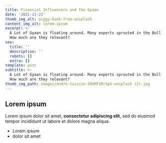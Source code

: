 ```yaml
---
title: Financial Influencers and the Gyaan
date: '2021-11-21'
thumb_img_alt: piggy-bank-from-unsplash
content_img_alt: lorem-ipsum
excerpt: >-
  A Lot of Gyaan is floating around. Many experts sprouted in the Bull Market.
  How much are they relevant?
seo:
  title: ''
  description: ''
  robots: []
  extra: []
template: post
subtitle: >-
  A Lot of Gyaan is floating around. Many experts sprouted in the Bull Market.
  How much are they relevant?
thumb_img_path: images/andre-taissin-5OUMf1Mr5pU-unsplash (2).jpg
---
```

## Lorem ipsum

Lorem ipsum dolor sit amet, **consectetur adipiscing elit**, sed do eiusmod tempor incididunt ut labore et dolore magna aliqua.

- Lorem ipsum
- dolor sit amet